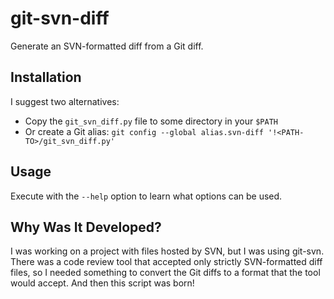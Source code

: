 git-svn-diff
============
Generate an SVN-formatted diff from a Git diff.

Installation
------------
I suggest two alternatives:
* Copy the `git_svn_diff.py` file to some directory in your `$PATH`
* Or create a Git alias:
  `git config --global alias.svn-diff '!<PATH-TO>/git_svn_diff.py'`

Usage
-----
Execute with the `--help` option to learn what options can be used.

Why Was It Developed?
---------------------
I was working on a project with files hosted by SVN, but I was using git-svn. There was a code review tool
that accepted only strictly SVN-formatted diff files, so I needed something to convert the Git diffs to a
format that the tool would accept. And then this script was born!
